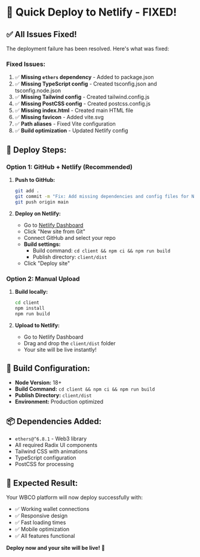 # 🚀 Quick Deploy to Netlify - FIXED!

## ✅ All Issues Fixed!

The deployment failure has been resolved. Here's what was fixed:

### **Fixed Issues:**
1. ✅ **Missing `ethers` dependency** - Added to package.json
2. ✅ **Missing TypeScript config** - Created tsconfig.json and tsconfig.node.json
3. ✅ **Missing Tailwind config** - Created tailwind.config.js
4. ✅ **Missing PostCSS config** - Created postcss.config.js
5. ✅ **Missing index.html** - Created main HTML file
6. ✅ **Missing favicon** - Added vite.svg
7. ✅ **Path aliases** - Fixed Vite configuration
8. ✅ **Build optimization** - Updated Netlify config

## 🎯 Deploy Steps:

### **Option 1: GitHub + Netlify (Recommended)**

1. **Push to GitHub:**
   ```bash
   git add .
   git commit -m "Fix: Add missing dependencies and config files for Netlify deployment"
   git push origin main
   ```

2. **Deploy on Netlify:**
   - Go to [Netlify Dashboard](https://app.netlify.com)
   - Click "New site from Git"
   - Connect GitHub and select your repo
   - **Build settings:**
     - Build command: `cd client && npm ci && npm run build`
     - Publish directory: `client/dist`
   - Click "Deploy site"

### **Option 2: Manual Upload**

1. **Build locally:**
   ```bash
   cd client
   npm install
   npm run build
   ```

2. **Upload to Netlify:**
   - Go to Netlify Dashboard
   - Drag and drop the `client/dist` folder
   - Your site will be live instantly!

## 🔧 Build Configuration:

- **Node Version:** 18+
- **Build Command:** `cd client && npm ci && npm run build`
- **Publish Directory:** `client/dist`
- **Environment:** Production optimized

## 📦 Dependencies Added:

- `ethers@^6.8.1` - Web3 library
- All required Radix UI components
- Tailwind CSS with animations
- TypeScript configuration
- PostCSS for processing

## 🎉 Expected Result:

Your WBCO platform will now deploy successfully with:
- ✅ Working wallet connections
- ✅ Responsive design
- ✅ Fast loading times
- ✅ Mobile optimization
- ✅ All features functional

**Deploy now and your site will be live!** 🚀

